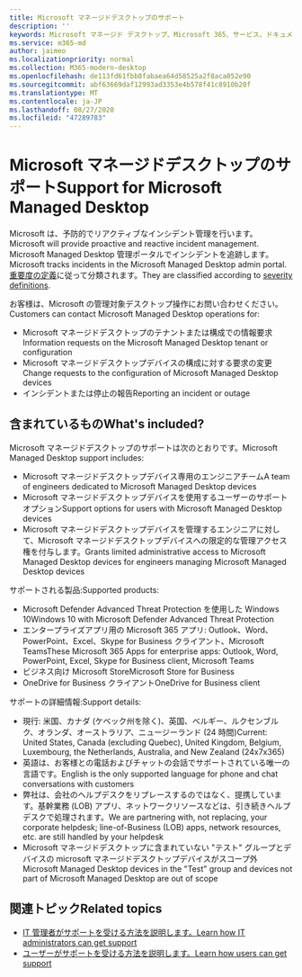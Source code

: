 ```yaml
---
title: Microsoft マネージドデスクトップのサポート
description: ''
keywords: Microsoft マネージド デスクトップ、Microsoft 365、サービス、ドキュメント
ms.service: m365-md
author: jaimeo
ms.localizationpriority: normal
ms.collection: M365-modern-desktop
ms.openlocfilehash: de113fd61fbb8fabaea64d58525a2f8aca052e90
ms.sourcegitcommit: abf63669daf12993ad3353e4b578f41c8910b20f
ms.translationtype: MT
ms.contentlocale: ja-JP
ms.lasthandoff: 08/27/2020
ms.locfileid: "47289783"
---
```

# <a name="support-for-microsoft-managed-desktop"></a><span data-ttu-id="cfd7e-103">Microsoft マネージドデスクトップのサポート</span><span class="sxs-lookup"><span data-stu-id="cfd7e-103">Support for Microsoft Managed Desktop</span></span>

<span data-ttu-id="cfd7e-104">Microsoft は、予防的でリアクティブなインシデント管理を行います。</span><span class="sxs-lookup"><span data-stu-id="cfd7e-104">Microsoft will provide proactive and reactive incident management.</span></span> <span data-ttu-id="cfd7e-105">Microsoft Managed Desktop 管理ポータルでインシデントを追跡します。</span><span class="sxs-lookup"><span data-stu-id="cfd7e-105">Microsoft tracks incidents in the Microsoft Managed Desktop admin portal.</span></span> <span data-ttu-id="cfd7e-106">[重要度の定義](../working-with-managed-desktop/admin-support.md#sev)に従って分類されます。</span><span class="sxs-lookup"><span data-stu-id="cfd7e-106">They are classified according to [severity definitions](../working-with-managed-desktop/admin-support.md#sev).</span></span>

<span data-ttu-id="cfd7e-107">お客様は、Microsoft の管理対象デスクトップ操作にお問い合わせください。</span><span class="sxs-lookup"><span data-stu-id="cfd7e-107">Customers can contact Microsoft Managed Desktop operations for:</span></span>
- <span data-ttu-id="cfd7e-108">Microsoft マネージドデスクトップのテナントまたは構成での情報要求</span><span class="sxs-lookup"><span data-stu-id="cfd7e-108">Information requests on the Microsoft Managed Desktop tenant or configuration</span></span>
- <span data-ttu-id="cfd7e-109">Microsoft マネージドデスクトップデバイスの構成に対する要求の変更</span><span class="sxs-lookup"><span data-stu-id="cfd7e-109">Change requests to the configuration of Microsoft Managed Desktop devices</span></span>
- <span data-ttu-id="cfd7e-110">インシデントまたは停止の報告</span><span class="sxs-lookup"><span data-stu-id="cfd7e-110">Reporting an incident or outage</span></span>

## <a name="whats-included"></a><span data-ttu-id="cfd7e-111">含まれているもの</span><span class="sxs-lookup"><span data-stu-id="cfd7e-111">What's included?</span></span>

<span data-ttu-id="cfd7e-112">Microsoft マネージドデスクトップのサポートは次のとおりです。</span><span class="sxs-lookup"><span data-stu-id="cfd7e-112">Microsoft Managed Desktop support includes:</span></span>

- <span data-ttu-id="cfd7e-113">Microsoft マネージドデスクトップデバイス専用のエンジニアチーム</span><span class="sxs-lookup"><span data-stu-id="cfd7e-113">A team of engineers dedicated to Microsoft Managed Desktop devices</span></span>
- <span data-ttu-id="cfd7e-114">Microsoft マネージドデスクトップデバイスを使用するユーザーのサポートオプション</span><span class="sxs-lookup"><span data-stu-id="cfd7e-114">Support options for users with Microsoft Managed Desktop devices</span></span>
- <span data-ttu-id="cfd7e-115">Microsoft マネージドデスクトップデバイスを管理するエンジニアに対して、Microsoft マネージドデスクトップデバイスへの限定的な管理アクセス権を付与します。</span><span class="sxs-lookup"><span data-stu-id="cfd7e-115">Grants limited administrative access to Microsoft Managed Desktop devices for engineers managing Microsoft Managed Desktop devices</span></span> 

<span data-ttu-id="cfd7e-116">サポートされる製品:</span><span class="sxs-lookup"><span data-stu-id="cfd7e-116">Supported products:</span></span>

- <span data-ttu-id="cfd7e-117">Microsoft Defender Advanced Threat Protection を使用した Windows 10</span><span class="sxs-lookup"><span data-stu-id="cfd7e-117">Windows 10 with Microsoft Defender Advanced Threat Protection</span></span> 
- <span data-ttu-id="cfd7e-118">エンタープライズアプリ用の Microsoft 365 アプリ: Outlook、Word、PowerPoint、Excel、Skype for Business クライアント、Microsoft Teams</span><span class="sxs-lookup"><span data-stu-id="cfd7e-118">These Microsoft 365 Apps for enterprise apps: Outlook, Word, PowerPoint, Excel, Skype for Business client, Microsoft Teams</span></span> 
- <span data-ttu-id="cfd7e-119">ビジネス向け Microsoft Store</span><span class="sxs-lookup"><span data-stu-id="cfd7e-119">Microsoft Store for Business</span></span> 
- <span data-ttu-id="cfd7e-120">OneDrive for Business クライアント</span><span class="sxs-lookup"><span data-stu-id="cfd7e-120">OneDrive for Business client</span></span> 

<span data-ttu-id="cfd7e-121">サポートの詳細情報:</span><span class="sxs-lookup"><span data-stu-id="cfd7e-121">Support details:</span></span>

- <span data-ttu-id="cfd7e-122">現行: 米国、カナダ (ケベック州を除く)、英国、ベルギー、ルクセンブルク、オランダ、オーストラリア、ニュージーランド (24 時間)</span><span class="sxs-lookup"><span data-stu-id="cfd7e-122">Current: United States, Canada (excluding Quebec), United Kingdom, Belgium, Luxembourg, the Netherlands, Australia, and New Zealand (24x7x365)</span></span> 
- <span data-ttu-id="cfd7e-123">英語は、お客様との電話およびチャットの会話でサポートされている唯一の言語です。</span><span class="sxs-lookup"><span data-stu-id="cfd7e-123">English is the only supported language for phone and chat conversations with customers</span></span> 
- <span data-ttu-id="cfd7e-124">弊社は、会社のヘルプデスクをリプレースするのではなく、提携しています。基幹業務 (LOB) アプリ、ネットワークリソースなどは、引き続きヘルプデスクで処理されます。</span><span class="sxs-lookup"><span data-stu-id="cfd7e-124">We are partnering with, not replacing, your corporate helpdesk; line-of-Business (LOB) apps, network resources, etc. are still handled by your helpdesk</span></span> 
- <span data-ttu-id="cfd7e-125">Microsoft マネージドデスクトップに含まれていない "テスト" グループとデバイスの microsoft マネージドデスクトップデバイスがスコープ外</span><span class="sxs-lookup"><span data-stu-id="cfd7e-125">Microsoft Managed Desktop devices in the "Test" group and devices not part of Microsoft Managed Desktop are out of scope</span></span> 


## <a name="related-topics"></a><span data-ttu-id="cfd7e-126">関連トピック</span><span class="sxs-lookup"><span data-stu-id="cfd7e-126">Related topics</span></span>

- [<span data-ttu-id="cfd7e-127">IT 管理者がサポートを受ける方法を説明します。</span><span class="sxs-lookup"><span data-stu-id="cfd7e-127">Learn how IT administrators can get support</span></span>](../working-with-managed-desktop/admin-support.md)
- [<span data-ttu-id="cfd7e-128">ユーザーがサポートを受ける方法を説明します。</span><span class="sxs-lookup"><span data-stu-id="cfd7e-128">Learn how users can get support</span></span>](../working-with-managed-desktop/end-user-support.md)
